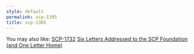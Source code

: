 ```yaml
---
style: default
permalink: scp-1305
title: scp-1305
---
```

You may also like:
[SCP-1732](http://scp-wiki.net/scp-1732)
[Six Letters Addressed to the SCP Foundation (and One Letter Home)](http://scp-wiki.net/six-letters-addressed)